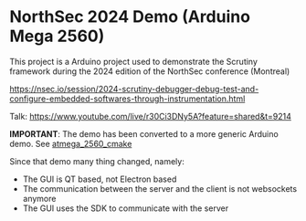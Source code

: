 # NorthSec 2024 Demo (Arduino Mega 2560)

This project is a Arduino project used to demonstrate the Scrutiny framework during the 2024 edition of the NorthSec conference (Montreal)

https://nsec.io/session/2024-scrutiny-debugger-debug-test-and-configure-embedded-softwares-through-instrumentation.html

Talk: https://www.youtube.com/live/r30Ci3DNy5A?feature=shared&t=9214

**IMPORTANT**: The demo has been converted to a more generic Arduino demo. See [atmega_2560_cmake](../atmega_2560_cmake)

Since that demo many thing changed, namely:

 - The GUI is QT based, not Electron based
 - The communication between the server and the client is not websockets anymore
 - The GUI uses the SDK to communicate with the server